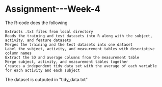 # Assignment---Week-4

The R-code does the following

    Extracts .txt files from local directory
    Reads the training and test datasets into R along with the subject, activity, and feature datasets
    Merges the training and the test datasets into one dataset
    Label the subject, activity, and measurement tables with descriptive column names
    Extract the SD and average columns from the measurement table
    Merge subject, activity, and measurement tables together
    Creates a independent tidy data set with the average of each variable for each activity and each subject
The dataset is outputed in "tidy_data.txt"
